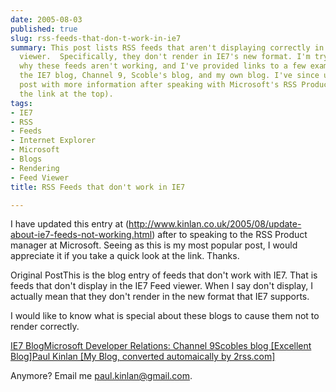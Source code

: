 ```yaml
---
date: 2005-08-03
published: true
slug: rss-feeds-that-don-t-work-in-ie7
summary: This post lists RSS feeds that aren't displaying correctly in the IE7 feed
  viewer.  Specifically, they don't render in IE7's new format. I'm trying to understand
  why these feeds aren't working, and I've provided links to a few examples, including
  the IE7 blog, Channel 9, Scoble's blog, and my own blog. I've since updated this
  post with more information after speaking with Microsoft's RSS Product Manager (see
  the link at the top).
tags:
- IE7
- RSS
- Feeds
- Internet Explorer
- Microsoft
- Blogs
- Rendering
- Feed Viewer
title: RSS Feeds that don't work in IE7

---
```

I have updated this entry at (<a href="http://www.kinlan.co.uk/2005/08/update-about-ie7-feeds-not-working.html">http://www.kinlan.co.uk/2005/08/update-about-ie7-feeds-not-working.html</a>) after to speaking to the RSS Product manager at Microsoft.  Seeing as this is my most popular post, I would appreciate it if you take a quick look at the link.  Thanks.<p />Original PostThis is the blog entry of feeds that don't work with IE7.  That is feeds that don't display in the IE7 Feed viewer.  When I say don't display, I actually mean that they don't render in the new format that IE7 supports.<p />I would like to know what is special about these blogs to cause them not to render correctly.<p /><a href="http://blogs.msdn.com/ie/rss.aspx">IE7 Blog</a><a href="http://channel9.msdn.com/rss.aspx">Microsoft Developer Relations: Channel 9</a><a href="http://radio.weblogs.com/0001011/rss.xml">Scobles blog [Excellent Blog]</a><a href="http://www.2rss.com/atom2rss.php?atom=http://www.kinlan.co.uk/atom.xml" type="application/rss+xml">Paul Kinlan [My Blog, converted automaically by 2rss.com]</a><p />Anymore?  Email me <a href="mailto:paul.kinlan@gmail.com">paul.kinlan@gmail.com</a>.<p />

